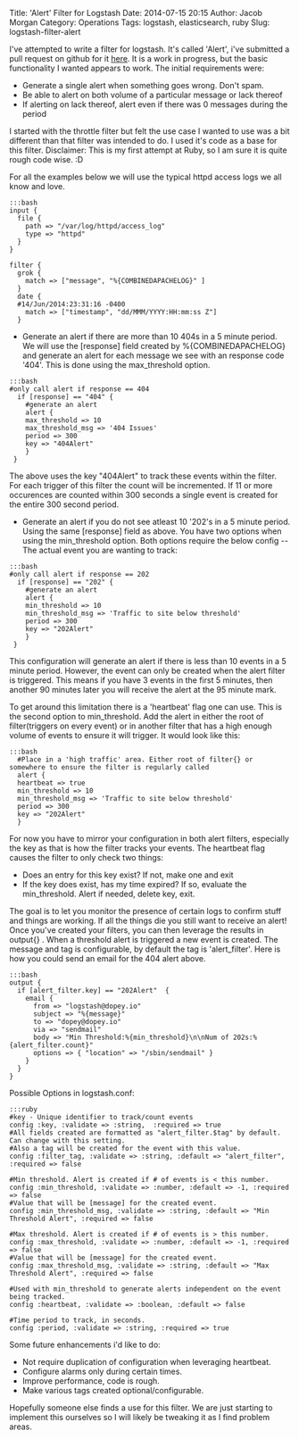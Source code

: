Title: 'Alert' Filter for Logstash
Date: 2014-07-15 20:15
Author: Jacob Morgan
Category: Operations
Tags: logstash, elasticsearch, ruby
Slug: logstash-filter-alert

I've attempted to write a filter for logstash. It's called 'Alert', i've submitted a pull request on github for it [here](https://github.com/elasticsearch/logstash-contrib/pull/85). It is a work in progress, but the basic functionality I wanted appears to work. The initial requirements were:

*  Generate a single alert when something goes wrong. Don't spam.
*  Be able to alert on both volume of a particular message or lack thereof
*  If alerting on lack thereof, alert even if there was 0 messages during the period


I started with the throttle filter but felt the use case I wanted to use was a bit different than that filter was intended to do. I used it's code as a base for this filter. Disclaimer: This is my first attempt at Ruby, so I am sure it is quite rough code wise. :D

For all the examples below we will use the typical httpd access logs we all know and love.

    :::bash
    input {
      file {
        path => "/var/log/httpd/access_log"
        type => "httpd"
      }
    }

    filter {
      grok {
        match => ["message", "%{COMBINEDAPACHELOG}" ]
      }
      date {
      #14/Jun/2014:23:31:16 -0400
        match => ["timestamp", "dd/MMM/YYYY:HH:mm:ss Z"]
      }


*  Generate an alert if there are more than 10 404s in a 5 minute period. We will use the [response] field created by %{COMBINEDAPACHELOG} and generate an alert for each message we see with an response code '404'. This is done using the max_threshold option.

 <!-- comment --> 

    :::bash
    #only call alert if response == 404
      if [response] == "404" {
        #generate an alert
        alert {
        max_threshold => 10
        max_threshold_msg => '404 Issues'
        period => 300
        key => "404Alert"
        }
     }

The above uses the key "404Alert" to track these events within the filter. For each trigger of this filter the count will be incremented. If 11 or more occurences are counted within 300 seconds a single event is created for the entire 300 second period.

*  Generate an alert if you do not see atleast 10 '202's in a 5 minute period. Using the same [response] field as above. You have two options when using the min_threshold option. Both options require the below config -- The actual event you are wanting to track:

 <!-- comment -->

    :::bash
    #only call alert if response == 202
      if [response] == "202" {
        #generate an alert
        alert {
        min_threshold => 10
        min_threshold_msg => 'Traffic to site below threshold'
        period => 300
        key => "202Alert"
        }
     }

This configuration will generate an alert if there is less than 10 events in a 5 minute period. However, the event can only be created when the alert filter is triggered. This means if you have 3 events in the first 5 minutes, then another 90 minutes later you will receive the alert at the 95 minute mark. 

To get around this limitation there is a 'heartbeat' flag one can use. This is the second option to min_threshold. Add the alert in either the root of filter(triggers on every event) or in another filter that has a high enough volume of events to ensure it will trigger. It would look like this:

    :::bash
      #Place in a 'high traffic' area. Either root of filter{} or somewhere to ensure the filter is regularly called
      alert {
      heartbeat => true
      min_threshold => 10
      min_threshold_msg => 'Traffic to site below threshold'
      period => 300
      key => "202Alert"
      }

For now you have to mirror your configuration in both alert filters, especially the key as that is how the filter tracks your events. The heartbeat flag causes the filter to only check two things:

*  Does an entry for this key exist? If not, make one and exit
*  If the key does exist, has my time expired? If so, evaluate the min_threshold. Alert if needed, delete key, exit.


The goal is to let you monitor the presence of certain logs to confirm stuff and things are working. If all the things die you still want to receive an alert! 
Once you've created your filters, you can then leverage the results in output{} . When a threshold alert is triggered a new event is created. The message and tag is configurable, by default the tag is 'alert_filter'.  Here is how you could send an email for the 404 alert above.

    :::bash
    output {
      if [alert_filter.key] == "202Alert"  {
        email {
          from => "logstash@dopey.io"
          subject => "%{message}"
          to => "dopey@dopey.io"
          via => "sendmail"
          body => "Min Threshold:%{min_threshold}\n\nNum of 202s:%{alert_filter.count}"
          options => { "location" => "/sbin/sendmail" }
        }
      }
    }  


Possible Options in logstash.conf:

    :::ruby
    #key - Unique identifier to track/count events
    config :key, :validate => :string,  :required => true
    #All fields created are formatted as "alert_filter.$tag" by default. Can change with this setting.
    #Also a tag will be created for the event with this value.
    config :filter_tag, :validate => :string, :default => "alert_filter", :required => false
  
    #Min threshold. Alert is created if # of events is < this number.
    config :min_threshold, :validate => :number, :default => -1, :required => false
    #Value that will be [message] for the created event. 
    config :min_threshold_msg, :validate => :string, :default => "Min Threshold Alert", :required => false
  
    #Max threshold. Alert is created if # of events is > this number.
    config :max_threshold, :validate => :number, :default => -1, :required => false
    #Value that will be [message] for the created event. 
    config :max_threshold_msg, :validate => :string, :default => "Max Threshold Alert", :required => false
    
    #Used with min_threshold to generate alerts independent on the event being tracked. 
    config :heartbeat, :validate => :boolean, :default => false
  
    #Time period to track, in seconds.
    config :period, :validate => :string, :required => true
 

Some future enhancements i'd like to do:

*  Not require duplication of configuration when leveraging heartbeat. 
*  Configure alarms only during certain times.
*  Improve performance, code is rough.
*  Make various tags created optional/configurable.


Hopefully someone else finds a use for this filter. We are just starting to implement this ourselves so I will likely be tweaking it as I find problem areas.  

